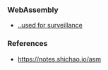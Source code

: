 ### WebAssembly

- [..used for surveillance](https://twitter.com/aral/status/1206173737730674688)

### References

- https://notes.shichao.io/asm
